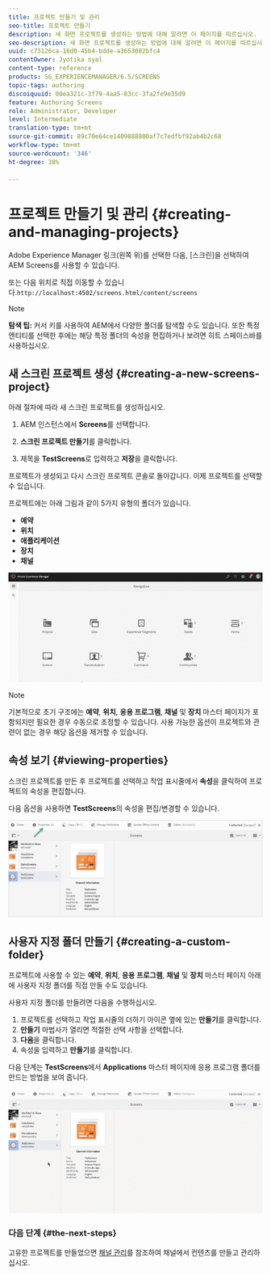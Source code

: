 ```yaml
---
title: 프로젝트 만들기 및 관리
seo-title: 프로젝트 만들기
description: 새 화면 프로젝트를 생성하는 방법에 대해 알려면 이 페이지를 따르십시오.
seo-description: 새 화면 프로젝트를 생성하는 방법에 대해 알려면 이 페이지를 따르십시오.
uuid: c73126ca-18d0-45b4-bdde-a3653082bfc4
contentOwner: Jyotika syal
content-type: reference
products: SG_EXPERIENCEMANAGER/6.5/SCREENS
topic-tags: authoring
discoiquuid: 00ea321c-3f79-4aa5-83cc-3fa2fe9e35d9
feature: Authoring Screens
role: Administrator, Developer
level: Intermediate
translation-type: tm+mt
source-git-commit: 89c70e64ce1409888800af7c7edfbf92ab4b2c68
workflow-type: tm+mt
source-wordcount: '346'
ht-degree: 38%

---
```



# 프로젝트 만들기 및 관리 {#creating-and-managing-projects}

Adobe Experience Manager 링크(왼쪽 위)를 선택한 다음, [스크린]을 선택하여 AEM Screens를 사용할 수 있습니다.

또는 다음 위치로 직접 이동할 수 있습니다.`http://localhost:4502/screens.html/content/screens`


>[!NOTE]
>**탐색 팁:**
>커서 키를 사용하여 AEM에서 다양한 폴더를 탐색할 수도 있습니다. 또한 특정 엔티티를 선택한 후에는 해당 특정 폴더의 속성을 편집하거나 보려면 히트 스페이스바를 사용하십시오.

## 새 스크린 프로젝트 생성 {#creating-a-new-screens-project}

아래 절차에 따라 새 스크린 프로젝트를 생성하십시오.

1. AEM 인스턴스에서 **Screens**&#x200B;를 선택합니다.

1. **스크린 프로젝트 만들기**&#x200B;를 클릭합니다.

1. 제목을 **TestScreens**&#x200B;로 입력하고 **저장**&#x200B;을 클릭합니다.

프로젝트가 생성되고 다시 스크린 프로젝트 콘솔로 돌아갑니다. 이제 프로젝트를 선택할 수 있습니다.

프로젝트에는 아래 그림과 같이 5가지 유형의 폴더가 있습니다.

* **예약**
* **위치**
* **애플리케이션**
* **장치**
* **채널**

![player1](assets/create-project.gif)

>[!NOTE]
>
>기본적으로 초기 구조에는 **예약**, **위치**, **응용 프로그램**, **채널** 및 **장치** 마스터 페이지가 포함되지만 필요한 경우 수동으로 조정할 수 있습니다. 사용 가능한 옵션이 프로젝트와 관련이 없는 경우 해당 옵션을 제거할 수 있습니다.


## 속성 보기 {#viewing-properties}

스크린 프로젝트를 만든 후 프로젝트를 선택하고 작업 표시줄에서 **속성**&#x200B;을 클릭하여 프로젝트의 속성을 편집합니다.

다음 옵션을 사용하면 **TestScreens**&#x200B;의 속성을 편집/변경할 수 있습니다.

![이미지](assets/create-project2.png)


## 사용자 지정 폴더 만들기 {#creating-a-custom-folder}

프로젝트에 사용할 수 있는 **예약**, **위치**, **응용 프로그램**, **채널** 및 **장치** 마스터 페이지 아래에 사용자 지정 폴더를 직접 만들 수도 있습니다.

사용자 지정 폴더를 만들려면 다음을 수행하십시오.

1. 프로젝트를 선택하고 작업 표시줄의 더하기 아이콘 옆에 있는 **만들기**&#x200B;를 클릭합니다.
1. **만들기** 마법사가 열리면 적절한 선택 사항을 선택합니다.
1. **다음**&#x200B;을 클릭합니다.
1. 속성을 입력하고 **만들기**&#x200B;를 클릭합니다.

다음 단계는 **TestScreens**&#x200B;에서 **Applications** 마스터 페이지에 응용 프로그램 폴더를 만드는 방법을 보여 줍니다.

![player2-1](assets/create-project3.gif)

### 다음 단계 {#the-next-steps}

고유한 프로젝트를 만들었으면 [채널 관리](managing-channels.md)를 참조하여 채널에서 컨텐츠를 만들고 관리하십시오.


